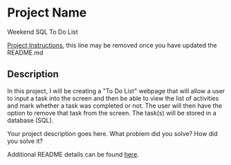 # Project Name
Weekend SQL To Do List

[Project Instructions](./INSTRUCTIONS.md), this line may be removed once you have updated the README.md

## Description
In this project, I will be creating a "To Do List" webpage that will allow a user to input a task into the screen and then be able to view the list of activities and mark whether a task was completed or not.  The user will then have the option to remove that task from the screen. The task(s) will be stored in a database (SQL).

Your project description goes here. What problem did you solve? How did you solve it?

Additional README details can be found [here](https://github.com/PrimeAcademy/readme-template/blob/master/README.md).
